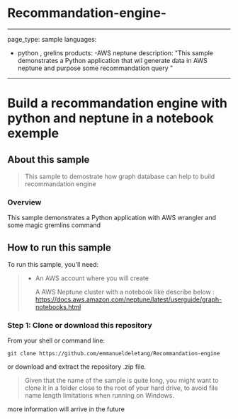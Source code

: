# Recommandation-engine-

---
page_type: sample
languages:
- python , grelins 
products:
-AWS neptune 
description: "This sample demonstrates a Python application that wil generate data in AWS neptune and purpose some recommandation query   "

---
# Build a recommandation engine with python and neptune in a notebook exemple 

## About this sample

> This sample to demostrate how graph database can help to build recommandation engine 
    
### Overview

This sample demonstrates a Python application with AWS wrangler and some magic gremlins command 


## How to run this sample

To run this sample, you'll need:



> - An AWS account where you will create 
>  
>     A AWS Neptune cluster with a notebook like describe below : https://docs.aws.amazon.com/neptune/latest/userguide/graph-notebooks.html
>      
> 

### Step 1:  Clone or download this repository

From your shell or command line:

```Shell
git clone https://github.com/emmanueldeletang/Recommandation-engine
```

or download and extract the repository .zip file.

> Given that the name of the sample is quite long, you might want to clone it in a folder close to the root of your hard drive, to avoid file name length limitations when running on Windows.



 more information will arrive in the future 


